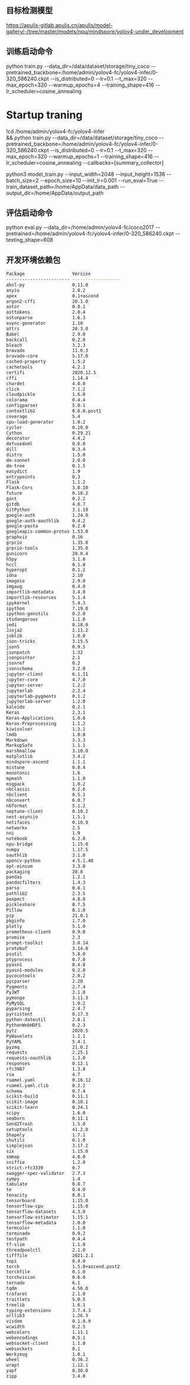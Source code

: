 ## 目标检测模型

https://apulis-gitlab.apulis.cn/apulis/model-gallery/-/tree/master/models/npu/mindspore/yolov4-under_development

## 训练启动命令

python train.py --data_dir=/data/dataset/storage/tiny_coco --pretrained_backbone=/home/admin/yolov4-fc/yolov4-infer/0-320_586240.ckpt --is_distributed=0 --lr=0.1 --t_max=320 --max_epoch=320 --warmup_epochs=4  --training_shape=416 --lr_scheduler=cosine_annealing 
# Startup traning
!cd /home/admin/yolov4-fc/yolov4-infer \
  && python train.py --data_dir=/data/dataset/storage/tiny_coco --pretrained_backbone=/home/admin/yolov4-fc/yolov4-infer/0-320_586240.ckpt --is_distributed=0 --lr=0.1 --t_max=320 --max_epoch=320 --warmup_epochs=1  --training_shape=416 --lr_scheduler=cosine_annealing --callbacks=[summary_collector] 

python3 model_train.py --input_width=2048 --input_height=1536 --batch_size=2 --epoch_size=10 --init_lr=0.001 --run_eval=True --train_dataset_path=/home/AppData/data_path --output_dir=/home/AppData/output_path

## 评估启动命令  

python eval.py --data_dir=/home/admin/yolov4-fc/coco2017 --pretrained=/home/admin/yolov4-fc/yolov4-infer/0-320_586240.ckpt --testing_shape=608

## 开发环境依赖包
```bash
Package                  Version
------------------------ ------------------
absl-py                  0.11.0
anyio                    2.0.2
apex                     0.1+ascend
argon2-cffi              20.1.0
astor                    0.8.1
asttokens                2.0.4
astunparse               1.6.3
async-generator          1.10
attrs                    20.3.0
Babel                    2.9.0
backcall                 0.2.0
bleach                   3.2.3
bravado                  11.0.3
bravado-core             5.17.0
cached-property          1.5.2
cachetools               4.2.1
certifi                  2020.12.5
cffi                     1.14.4
chardet                  4.0.0
click                    7.1.2
cloudpickle              1.6.0
colorama                 0.4.4
configparser             5.0.1
contextlib2              0.6.0.post1
coverage                 5.4
cpu-load-generator       1.0.2
cycler                   0.10.0
Cython                   0.29.21
decorator                4.4.2
defusedxml               0.6.0
dill                     0.3.4
distro                   1.5.0
dm-sonnet                2.0.0
dm-tree                  0.1.5
easydict                 1.9
entrypoints              0.3
Flask                    1.1.2
Flask-Cors               3.0.10
future                   0.18.2
gast                     0.2.2
gitdb                    4.0.7
GitPython                3.1.18
google-auth              1.24.0
google-auth-oauthlib     0.4.2
google-pasta             0.2.0
googleapis-common-protos 1.53.0
graphviz                 0.16
grpcio                   1.35.0
grpcio-tools             1.35.0
gunicorn                 20.0.4
h5py                     3.1.0
hccl                     0.1.0
hyperopt                 0.1.2
idna                     2.10
imageio                  2.9.0
imgaug                   0.4.0
importlib-metadata       3.4.0
importlib-resources      5.1.4
ipykernel                5.4.3
ipython                  7.19.0
ipython-genutils         0.2.0
itsdangerous             1.1.0
jedi                     0.18.0
Jinja2                   2.11.2
joblib                   1.0.0
json-tricks              3.15.5
json5                    0.9.5
jsonpatch                1.32
jsonpointer              2.1
jsonref                  0.2
jsonschema               3.2.0
jupyter-client           6.1.11
jupyter-core             4.7.0
jupyter-server           1.2.2
jupyterlab               2.2.4
jupyterlab-pygments      0.1.2
jupyterlab-server        1.2.0
kaleido                  0.2.1
Keras                    2.3.1
Keras-Applications       1.0.8
Keras-Preprocessing      1.1.2
kiwisolver               1.3.1
lmdb                     1.0.0
Markdown                 3.3.3
MarkupSafe               1.1.1
marshmallow              3.10.0
matplotlib               3.4.2
mindspore-ascend         1.1.1
mistune                  0.8.4
monotonic                1.6
mpmath                   1.1.0
msgpack                  1.0.2
nbclassic                0.2.6
nbclient                 0.5.1
nbconvert                6.0.7
nbformat                 5.1.2
neptune-client           0.10.2
nest-asyncio             1.5.1
netifaces                0.10.9
networkx                 2.5
nni                      1.9
notebook                 6.2.0
npu-bridge               1.15.0
numpy                    1.17.5
oauthlib                 3.1.0
opencv-python            4.5.1.48
opt-einsum               3.3.0
packaging                20.8
pandas                   1.2.1
pandocfilters            1.4.3
parso                    0.8.1
pathlib2                 2.3.5
pexpect                  4.8.0
pickleshare              0.7.5
Pillow                   8.1.0
pip                      21.0.1
pkginfo                  1.7.0
plotly                   5.1.0
prometheus-client        0.9.0
promise                  2.3
prompt-toolkit           3.0.14
protobuf                 3.14.0
psutil                   5.8.0
ptyprocess               0.7.0
pyasn1                   0.4.8
pyasn1-modules           0.2.8
pycocotools              2.0.2
pycparser                2.20
Pygments                 2.7.4
PyJWT                    2.1.0
pymongo                  3.11.3
PyMySQL                  1.0.2
pyparsing                2.4.7
pyrsistent               0.17.3
python-dateutil          2.8.1
PythonWebHDFS            0.2.3
pytz                     2020.5
PyWavelets               1.1.1
PyYAML                   5.4.1
pyzmq                    21.0.2
requests                 2.25.1
requests-oauthlib        1.3.0
responses                0.12.1
rfc3987                  1.3.8
rsa                      4.7
ruamel.yaml              0.16.12
ruamel.yaml.clib         0.2.2
schema                   0.7.4
scikit-build             0.11.1
scikit-image             0.18.1
scikit-learn             0.24.1
scipy                    1.6.0
seaborn                  0.11.1
Send2Trash               1.5.0
setuptools               41.2.0
Shapely                  1.7.1
shutils                  0.1.0
simplejson               3.17.2
six                      1.15.0
smmap                    4.0.0
sniffio                  1.2.0
strict-rfc3339           0.7
swagger-spec-validator   2.7.3
sympy                    1.4
tabulate                 0.8.7
te                       0.4.0
tenacity                 8.0.1
tensorboard              1.15.0
tensorflow-cpu           1.15.0
tensorflow-datasets      4.3.0
tensorflow-estimator     1.15.1
tensorflow-metadata      1.0.0
termcolor                1.1.0
terminado                0.9.2
testpath                 0.4.4
tf-slim                  1.1.0
threadpoolctl            2.1.0
tifffile                 2021.2.1
topi                     0.4.0
torch                    1.5.0+ascend.post2
torchfile                0.1.0
torchvision              0.6.0
tornado                  6.1
tqdm                     4.56.0
trafaret                 2.1.0
traitlets                5.0.5
treelib                  1.6.1
typing-extensions        3.7.4.3
urllib3                  1.26.3
visdom                   0.1.8.9
wcwidth                  0.2.5
webcolors                1.11.1
webencodings             0.5.1
websocket-client         1.1.0
websockets               8.1
Werkzeug                 1.0.1
wheel                    0.36.2
wrapt                    1.12.1
yapf                     0.30.0
zipp                     3.4.0
```